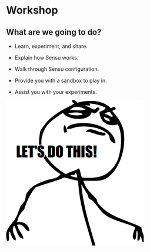 <!SLIDE bullets incremental>
# Workshop

## What are we going to do?

* Learn, experiment, and share.

<!SLIDE bullets incremental>
* Explain how Sensu works.

* Walk through Sensu configuration.

* Provide you with a sandbox to play in.

* Assist you with your experiments.

<!SLIDE center>
![letter](../img/lets_do_this.png)
